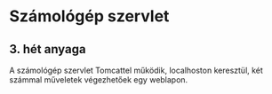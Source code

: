 # Számológép szervlet

## 3. hét anyaga

A számológép szervlet Tomcattel működik, localhoston keresztül, két számmal műveletek végezhetőek egy weblapon.
